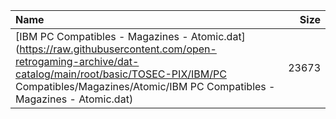 |Name|Size|
|:---|---:|
|[IBM PC Compatibles - Magazines - Atomic.dat](https://raw.githubusercontent.com/open-retrogaming-archive/dat-catalog/main/root/basic/TOSEC-PIX/IBM/PC Compatibles/Magazines/Atomic/IBM PC Compatibles - Magazines - Atomic.dat)|23673|
